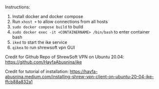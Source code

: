 Instructions:
1. Install docker and docker compose
2. Run `xhost +` to allow connections from all hosts
3. `sudo docker compose build` to build
4. `sudo docker exec -it <CONTAINERNAME> /bin/bash` to enter container bash
5. `iked` to start the ike service
6. `qikea` to run shrewsoft vpn GUI

Credit for Github Repo of ShrewSoft VPN on Ubuntu 20.04:
https://github.com/HayfaAbusnina/ike

Credit for tutorial of installation: 
https://hayfa-abusnina.medium.com/installing-shrew-vpn-client-on-ubuntu-20-04-ike-ffcb88a832a1